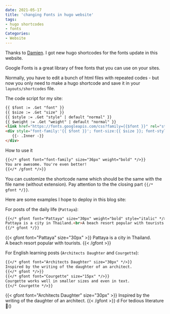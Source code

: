 ```yaml
---
date: 2021-05-17
title: 'changing Fonts in hugo website'
tags:
- hugo shortcodes
- fonts
Categories:
- Website
---
```


Thanks to [Damien](https://damien.co/blog/2020-06-20-use-custom-fonts-typography-hugo-shortcode/).
I got new hugo shortcodes for the
fonts update in this website.

Google Fonts is a great library of free fonts that you can use
on your sites.

Normally, you have to edit a bunch of
html files with repeated codes - but now
you only need to make a hugo shortcode
and save it in your `layouts/shortcodes` file.

 The code script for my site:

 ```md
{{ $font := .Get "font" }}
{{ $size := .Get "size" }}
{{ $style := .Get "style" | default "normal" }}
{{ $weight := .Get "weight" | default "normal" }}
<link href="https://fonts.googleapis.com/css?family={{$font }}" rel="stylesheet" type="text/css">
<div style="font-family:'{{ $font }}'; font-size:{{ $size }}; font-style:{{ $style}}; font-weight:{{ $weight }}">
    {{- .Inner -}}
</div>
```
How to use it
```md
{{</* gfont font="font-family" size="36px" weight="bold" */>}}
You are awesome. You're even better!
{{</* /gfont */>}}
```
You can customize the shortcode name which should be the same with the file name (without extension). Pay attention to the the closing part `{{/* gfont */}}`.

Here are some examples I hope to deploy in this blog site:

For posts of the daily life (`Pattaya`):

```md
{{</* gfont font="Pattaya" size="30px" weight="bold" style="italic" */>}}
Pattaya is a city in Thailand.<br>A beach resort popular with tourists.
{{/* gfont */}}
```

{{< gfont font="Pattaya" size="30px" >}}
Pattaya is a city in Thailand.<br>A beach resort popular with tourists.
{{< /gfont >}}

For English learning posts (`Architects Daughter` and `Courgette`):
 ```md
 {{</* gfont font="Architects Daughter" size="30px" */>}}
 Inspired by the writing of the daughter of an architect.
 {{</* gfont */>}}
 {{</* gfont font="Courgette" size="15px" */>}}
 Courgette works well in smaller sizes and even in text.
 {{</* Courgette */>}}
 ```

{{< gfont font="Architects Daughter" size="30px" >}}
Inspired by the writing of the daughter of an architect.
{{< /gfont >}}
d
 For tedious literature🙈()
